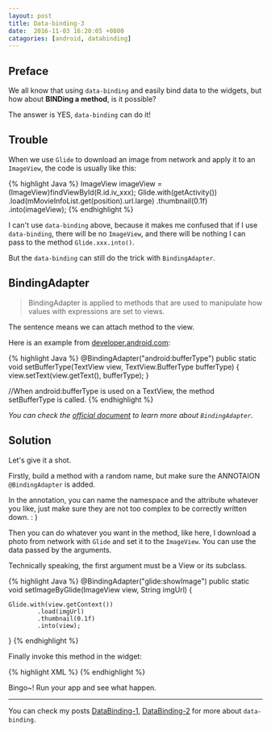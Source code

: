 ```yaml
---
layout: post
title: Data-binding-3
date:  2016-11-03 16:20:05 +0800
catagories: [android, databinding]
---
```


## Preface
We all know that using `data-binding` and easily bind data to the widgets, but how about **BINDing a method**, is it possible?

The answer is YES, `data-binding` can do it!

## Trouble

When we use `Glide` to download an image from network and apply it to an `ImageView`, the code is usually like this:

{% highlight Java %}
ImageView imageView = (ImageView)findViewById(R.id.iv_xxx);
Glide.with(getActivity())
        .load(mMovieInfoList.get(position).url.large)
        .thumbnail(0.1f)
        .into(imageView);
{% endhighlight %}

I can't use `data-binding` above, because it makes me confused that if I use `data-binding`, there will be no `ImageView`, and there will be nothing I can pass to the method `Glide.xxx.into()`.

But the `data-binding` can still do the trick with `BindingAdapter`.

## BindingAdapter

>BindingAdapter is applied to methods that are used to manipulate how values with expressions are set to views. 

The sentence means we can attach method to the view.

Here is an example from [developer.android.com](https://developer.android.com/index.html):

{% highlight Java %}
@BindingAdapter("android:bufferType")
 public static void setBufferType(TextView view, TextView.BufferType bufferType) {
     view.setText(view.getText(), bufferType);
 }
 
//When android:bufferType is used on a TextView, the method setBufferType is called.
{% endhighlight %}

*You can check the [official document](https://developer.android.com/reference/android/databinding/BindingAdapter.html) to learn more about `BindingAdapter`.*

## Solution
Let's give it a shot.

Firstly, build a method with a random name, but make sure the ANNOTAION `@BindingAdapter` is added.

In the annotation, you can name the namespace and the attribute whatever you like, just make sure they are not too complex to be correctly written down. : )

Then you can do whatever you want in the method, like here, I download a photo from network with `Glide` and set it to the `ImageView`. You can use the data passed by the arguments. 

Technically speaking, the first argument must be a View or its subclass.

{% highlight Java %}
@BindingAdapter("glide:showImage")
public static void setImageByGlide(ImageView view, String imgUrl) {

    Glide.with(view.getContext())
            .load(imgUrl)
            .thumbnail(0.1f)
            .into(view);

}
{% endhighlight %}

Finally invoke this method in the widget:

{% highlight XML %}
<ImageView
    android:id="@+id/iv_fullscreen"
    android:layout_width="match_parent"
    android:layout_height="match_parent"
    glide:showImage="@{imgUrl}"/>
{% endhighlight %}

Bingo~! Run your app and see what happen.

---

You can check my posts [DataBinding-1](data-binding-1-en.md),  [DataBinding-2](data-binding-2.md) for more about `data-binding`.




